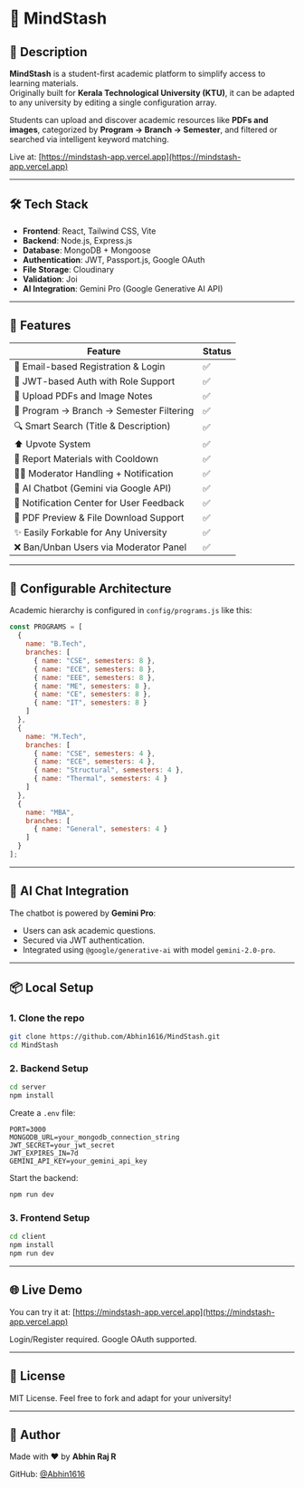 # 🧠 MindStash

## 📘 Description
**MindStash** is a student-first academic platform to simplify access to learning materials.  
Originally built for **Kerala Technological University (KTU)**, it can be adapted to any university by editing a single configuration array.

Students can upload and discover academic resources like **PDFs and images**, categorized by **Program → Branch → Semester**, and filtered or searched via intelligent keyword matching.

Live at: [https://mindstash-app.vercel.app](https://mindstash-app.vercel.app)

---

## 🛠️ Tech Stack

- **Frontend**: React, Tailwind CSS, Vite
- **Backend**: Node.js, Express.js
- **Database**: MongoDB + Mongoose
- **Authentication**: JWT, Passport.js, Google OAuth
- **File Storage**: Cloudinary
- **Validation**: Joi
- **AI Integration**: Gemini Pro (Google Generative AI API)

---

## 🚀 Features

| Feature                                      | Status |
|---------------------------------------------|--------|
| 🔑 Email-based Registration & Login         | ✅     |
| 🔐 JWT-based Auth with Role Support          | ✅     |
| 📁 Upload PDFs and Image Notes               | ✅     |
| 🔄 Program → Branch → Semester Filtering     | ✅     |
| 🔍 Smart Search (Title & Description)        | ✅     |
| ⬆️ Upvote System                             | ✅     |
| 🚨 Report Materials with Cooldown            | ✅     |
| 👨‍⚖️ Moderator Handling + Notification        | ✅     |
| 🧠 AI Chatbot (Gemini via Google API)        | ✅     |
| 🔔 Notification Center for User Feedback     | ✅     |
| 📄 PDF Preview & File Download Support       | ✅     |
| ✨ Easily Forkable for Any University         | ✅     |
| ❌ Ban/Unban Users via Moderator Panel         | ✅     |

---

## 📆 Configurable Architecture

Academic hierarchy is configured in `config/programs.js` like this:

```js
const PROGRAMS = [
  {
    name: "B.Tech",
    branches: [
      { name: "CSE", semesters: 8 },
      { name: "ECE", semesters: 8 },
      { name: "EEE", semesters: 8 },
      { name: "ME", semesters: 8 },
      { name: "CE", semesters: 8 },
      { name: "IT", semesters: 8 }
    ]
  },
  {
    name: "M.Tech",
    branches: [
      { name: "CSE", semesters: 4 },
      { name: "ECE", semesters: 4 },
      { name: "Structural", semesters: 4 },
      { name: "Thermal", semesters: 4 }
    ]
  },
  {
    name: "MBA",
    branches: [
      { name: "General", semesters: 4 }
    ]
  }
];
```

---

## 🤖 AI Chat Integration

The chatbot is powered by **Gemini Pro**:

- Users can ask academic questions.
- Secured via JWT authentication.
- Integrated using `@google/generative-ai` with model `gemini-2.0-pro`.

---

## 📦 Local Setup

### 1. Clone the repo

```bash
git clone https://github.com/Abhin1616/MindStash.git
cd MindStash
```

### 2. Backend Setup

```bash
cd server
npm install
```

Create a `.env` file:

```env
PORT=3000
MONGODB_URL=your_mongodb_connection_string
JWT_SECRET=your_jwt_secret
JWT_EXPIRES_IN=7d
GEMINI_API_KEY=your_gemini_api_key
```

Start the backend:

```bash
npm run dev
```

### 3. Frontend Setup

```bash
cd client
npm install
npm run dev
```

---

## 🌐 Live Demo

You can try it at: [https://mindstash-app.vercel.app](https://mindstash-app.vercel.app)

Login/Register required. Google OAuth supported.

---

## 📅 License

MIT License. Feel free to fork and adapt for your university!

---

## 👋 Author

Made with ❤️ by **Abhin Raj R**

GitHub: [@Abhin1616](https://github.com/Abhin1616)

